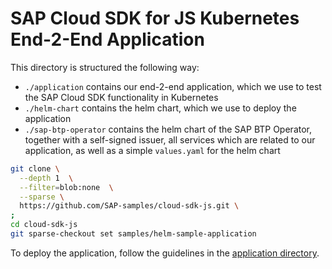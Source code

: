 # SAP Cloud SDK for JS Kubernetes End-2-End Application
This directory is structured the following way:

- `./application` contains our end-2-end application, which we use to test the SAP Cloud SDK functionality in Kubernetes
- `./helm-chart` contains the helm chart, which we use to deploy the application
- `./sap-btp-operator` contains the helm chart of the SAP BTP Operator, together with a self-signed issuer, all services which are related to our application, as well as a simple `values.yaml` for the helm chart

```bash
git clone \
  --depth 1  \
  --filter=blob:none  \
  --sparse \
  https://github.com/SAP-samples/cloud-sdk-js.git \
;
cd cloud-sdk-js
git sparse-checkout set samples/helm-sample-application
```

To deploy the application, follow the guidelines in the [application directory](./application/README.md).

